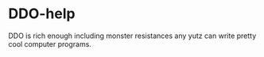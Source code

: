# DDO-help

DDO is rich enough including monster resistances any yutz can write pretty cool computer programs.
